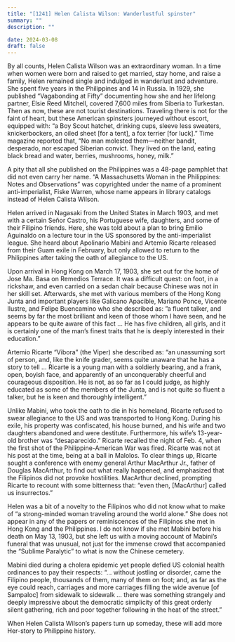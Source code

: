 ```yaml
---
title: "[1241] Helen Calista Wilson: Wanderlustful spinster"
summary: ""
description: ""

date: 2024-03-08
draft: false
---
```


By all counts, Helen Calista Wilson was an extraordinary woman. In a time when women were born and raised to get married, stay home, and raise a family, Helen remained single and indulged in wanderlust and adventure. She spent five years in the Philippines and 14 in Russia. In 1929, she published “Vagabonding at Fifty” documenting how she and her lifelong partner, Elsie Reed Mitchell, covered 7,600 miles from Siberia to Turkestan. Then as now, these are not tourist destinations. Traveling there is not for the faint of heart, but these American spinsters journeyed without escort, equipped with: “a Boy Scout hatchet, drinking cups, sleeve less sweaters, knickerbockers, an oiled sheet [for a tent], a fox terrier [for luck].” Time magazine reported that, “No man molested them—neither bandit, desperado, nor escaped Siberian convict. They lived on the land, eating black bread and water, berries, mushrooms, honey, milk.”

A pity that all she published on the Philippines was a 48-page pamphlet that did not even carry her name. “A Massachusetts Woman in the Philippines: Notes and Observations” was copyrighted under the name of a prominent anti-imperialist, Fiske Warren, whose name appears in library catalogs instead of Helen Calista Wilson.

Helen arrived in Nagasaki from the United States in March 1903, and met with a certain Señor Castro, his Portuguese wife, daughters, and some of their Filipino friends. Here, she was told about a plan to bring Emilio Aguinaldo on a lecture tour in the US sponsored by the anti-imperialist league. She heard about Apolinario Mabini and Artemio Ricarte released from their Guam exile in February, but only allowed to return to the Philippines after taking the oath of allegiance to the US.

Upon arrival in Hong Kong on March 17, 1903, she set out for the home of Jose Ma. Basa on Remedios Terrace. It was a difficult quest: on foot, in a rickshaw, and even carried on a sedan chair because Chinese was not in her skill set. Afterwards, she met with various members of the Hong Kong Junta and important players like Galicano Apacible, Mariano Ponce, Vicente Ilustre, and Felipe Buencamino who she described as: ”a fluent talker, and seems by far the most brilliant and keen of those whom I have seen, and he appears to be quite aware of this fact … He has five children, all girls, and it is certainly one of the man’s finest traits that he is deeply interested in their education.”

Artemio Ricarte “Vibora” (the Viper) she described as: “an unassuming sort of person, and, like the knife grader, seems quite unaware that he has a story to tell … Ricarte is a young man with a soldierly bearing, and a frank, open, boyish face, and apparently of an unconquerably cheerful and courageous disposition. He is not, as so far as I could judge, as highly educated as some of the members of the Junta, and is not quite so fluent a talker, but he is keen and thoroughly intelligent.”

Unlike Mabini, who took the oath to die in his homeland, Ricarte refused to swear allegiance to the US and was transported to Hong Kong. During his exile, his property was confiscated, his house burned, and his wife and two daughters abandoned and were destitute. Furthermore, his wife’s 13-year-old brother was “desaparecido.” Ricarte recalled the night of Feb. 4, when the first shot of the Philippine-American War was fired. Ricarte was not at his post at the time, being at a ball in Malolos. To clear things up, Ricarte sought a conference with enemy general Arthur MacArthur Jr., father of Douglas MacArthur, to find out what really happened, and emphasized that the Filipinos did not provoke hostilities. MacArthur declined, prompting Ricarte to recount with some bitterness that: “even then, [MacArthur] called us insurrectos.”

Helen was a bit of a novelty to the Filipinos who did not know what to make of “a strong-minded woman traveling around the world alone.” She does not appear in any of the papers or reminiscences of the Filipinos she met in Hong Kong and the Philippines. I do not know if she met Mabini before his death on May 13, 1903, but she left us with a moving account of Mabini’s funeral that was unusual, not just for the immense crowd that accompanied the “Sublime Paralytic” to what is now the Chinese cemetery.

Mabini died during a cholera epidemic yet people defied US colonial health ordinances to pay their respects: “… without jostling or disorder, came the Filipino people, thousands of them, many of them on foot; and, as far as the eye could reach, carriages and more carriages filling the wide avenue [of Sampaloc] from sidewalk to sidewalk … there was something strangely and deeply impressive about the democratic simplicity of this great orderly silent gathering, rich and poor together following in the heat of the street.”

When Helen Calista Wilson’s papers turn up someday, these will add more Her-story to Philippine history.

